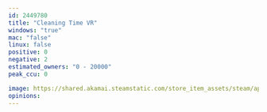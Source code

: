 ```yaml
---
id: 2449780
title: "Cleaning Time VR"
windows: "true"
mac: "false"
linux: false
positive: 0
negative: 2
estimated_owners: "0 - 20000"
peak_ccu: 0

image: https://shared.akamai.steamstatic.com/store_item_assets/steam/apps/2449780/header.jpg?t=1693592012
opinions:
---
```

